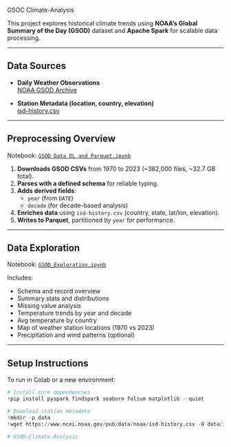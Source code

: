 GSOC Climate-Analysis

This project explores historical climate trends using **NOAA’s Global Summary of the Day (GSOD)** dataset and **Apache Spark** for scalable data processing.

---

##  Data Sources

- **Daily Weather Observations**  
  [NOAA GSOD Archive](https://www.ncei.noaa.gov/data/global-summary-of-the-day/access/)

- **Station Metadata (location, country, elevation)**  
  [isd-history.csv](https://www.ncei.noaa.gov/pub/data/noaa/isd-history.csv)

---

##  Preprocessing Overview

Notebook: [`GSOD Data DL and Parquet.ipynb`](notebooks/GSOD%20Data%20DL%20and%20Parquet.ipynb)

1. **Downloads GSOD CSVs** from 1970 to 2023 (~382,000 files, ~32.7 GB total).
2. **Parses with a defined schema** for reliable typing.
3. **Adds derived fields**:  
   - `year` (from `DATE`)  
   - `decade` (for decade-based analysis)
4. **Enriches data** using `isd-history.csv` (country, state, lat/lon, elevation).
5. **Writes to Parquet**, partitioned by `year` for performance.

---

##  Data Exploration

Notebook: [`GSOD_Exploration.ipynb`](notebooks/GSOD_Exploration.ipynb)

Includes:
- Schema and record overview
- Summary stats and distributions
- Missing value analysis
- Temperature trends by year and decade
- Avg temperature by country
- Map of weather station locations (1970 vs 2023)
- Precipitation and wind patterns (optional)

---

##  Setup Instructions

To run in Colab or a new environment:

```python
# Install core dependencies
!pip install pyspark findspark seaborn folium matplotlib --quiet

# Download station metadata
!mkdir -p data
!wget https://www.ncei.noaa.gov/pub/data/noaa/isd-history.csv -O data/isd-history.csv

# GSOD-Climate-Analysis

